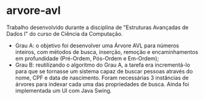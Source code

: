 # arvore-avl

Trabalho desenvolvido durante a disciplina de "Estruturas Avançadas de Dados I" do curso de Ciência da Computação.

- Grau A: o objetivo foi desenvolver uma Árvore AVL para números inteiros, com métodos de busca, inserção, remoção e encaminhamentos em profundidade (Pré-Ordem, Pós-Ordem e Em-Ordem);
- Grau B: reutilizando o algoritmo do Grau A, a tarefa era incrementá-lo para que se tornasse um sistema capaz de buscar pessoas através do nome, CPF e data de nascimento. Foram necessárias 3 instâncias de árvores para indexar cada uma das propriedades de busca. Ainda foi implementada um UI com Java Swing.
